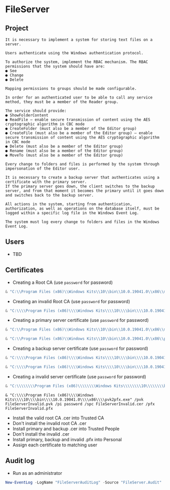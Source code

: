 # FileServer

## Project

```
It is necessary to implement a system for storing text files on a server.

Users authenticate using the Windows authentication protocol.

To authorize the system, implement the RBAC mechanism. The RBAC permissions that the system should have are:  
● See  
● Change  
● Delete

Mapping permissions to groups should be made configurable.

In order for an authenticated user to be able to call any service method, they must be a member of the Reader group.

The service should provide:  
● ShowFolderContent  
● ReadFile – enable secure transmission of content using the AES cryptographic algorithm in CBC mode  
● CreateFolder (must also be a member of the Editor group)  
● CreateFile (must also be a member of the Editor group) – enable secure transmission of content using the AES cryptographic algorithm in CBC mode  
● Delete (must also be a member of the Editor group)  
● Rename (must also be a member of the Editor group)  
● MoveTo (must also be a member of the Editor group)

Every change to folders and files is performed by the system through impersonation of the Editor user.

It is necessary to create a backup server that authenticates using a certificate with the primary server.  
If the primary server goes down, the client switches to the backup server, and from that moment it becomes the primary until it goes down and switches back to the backup server.

All actions in the system, starting from authentication, authorization, as well as operations on the database itself, must be logged within a specific log file in the Windows Event Log.

The system must log every change to folders and files in the Windows Event Log.
```

## Users

* TBD

## Certificates

* Creating a Root CA (use `password` for password)

```powershell
& "C:\\Program Files (x86)\\Windows Kits\\10\\bin\\10.0.19041.0\\x86\\makecert.exe" -n "CN=FileServerRootCA" -r -sv FileServerRootCA.pvk FileServerRootCA.cer
```

* Creating an invalid Root CA (use `password` for password)

```powershell
& "C:\\\\Program Files (x86)\\\\Windows Kits\\\\10\\\\bin\\\\10.0.19041.0\\\\x86\\\\makecert.exe" -n "CN=FileServerInvalidRootCA" -r -sv FileServerInvalidRootCA.pvk FileServerInvalidRootCA.cer
```

* Creating a primary server certificate (use `password` for password)

```powershell
& "C:\\Program Files (x86)\\Windows Kits\\10\\bin\\10.0.19041.0\\x86\\makecert.exe" -sv FileServerPrimary.pvk -iv FileServerRootCA.pvk -n "CN=FileServerPrimary" -pe -ic FileServerRootCA.cer FileServerPrimary.cer -sr localmachine -ss My -sky exchange
```

```powershell
& "C:\\Program Files (x86)\\Windows Kits\\10\\bin\\10.0.19041.0\\x86\\pvk2pfx.exe" /pvk FileServerPrimary.pvk /pi password /spc FileServerPrimary.cer /pfx FileServerPrimary.pfx
```

* Creating a backup server certificate (use `password` for password)

```powershell
& "C:\\\\Program Files (x86)\\\\Windows Kits\\\\10\\\\bin\\\\10.0.19041.0\\\\x86\\\\makecert.exe" -sv FileServerBackup.pvk -iv FileServerRootCA.pvk -n "CN=FileServerBackup" -pe -ic FileServerRootCA.cer FileServerBackup.cer -sr localmachine -ss My -sky exchange
```

```powershell
& "C:\\\\Program Files (x86)\\\\Windows Kits\\\\10\\\\bin\\\\10.0.19041.0\\\\x86\\\\pvk2pfx.exe" /pvk FileServerBackup.pvk /pi password /spc FileServerBackup.cer /pfx FileServerBackup.pfx
```

* Creating a invalid server certificate (use `password` for password)

```powershell
& "C:\\\\\\\\Program Files (x86)\\\\\\\\Windows Kits\\\\\\\\10\\\\\\\\bin\\\\\\\\10.0.19041.0\\\\\\\\x86\\\\\\\\makecert.exe" -sv FileServerInvalid.pvk -iv FileServerInvalidRootCA.pvk -n "CN=FileServerInvalid" -pe -ic FileServerInvalidRootCA.cer FileServerInvalid.cer -sr localmachine -ss My -sky exchange
```

```
& "C:\\\\Program Files (x86)\\\\Windows Kits\\\\10\\\\bin\\\\10.0.19041.0\\\\x86\\\\pvk2pfx.exe" /pvk FileServerInvalid.pvk /pi password /spc FileServerInvalid.cer /pfx FileServerInvalid.pfx
```

* Install the valid root CA .cer into Trusted CA
* Don't install the invalid root CA .cer
* Install primary and backup .cer into Trusted People
* Don't install the invalid .cer
* Install primary, backup and invalid .pfx into Personal
* Assign each certificate to matching user

## Audit log

* Run as an administrator

```powershell
New-EventLog -LogName "FileServerAuditLog" -Source "FileServer.Audit"
```
